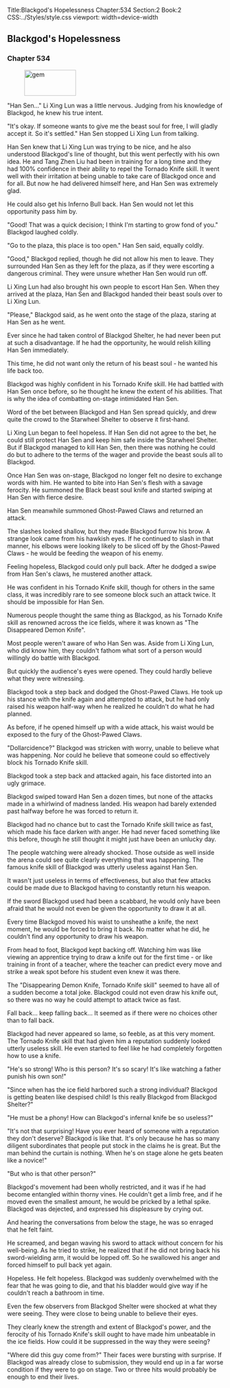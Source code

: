 Title:Blackgod's Hopelessness 
Chapter:534 
Section:2 
Book:2 
CSS:../Styles/style.css 
viewport: width=device-width
  
## Blackgod's Hopelessness
### Chapter 534 
<figure>
	<img src="../Images/gem.gif" alt="gem" id="gem" width="120" height="60" />
</figure>
  

  
  "Han Sen..." Li Xing Lun was a little nervous. Judging from his knowledge of Blackgod, he knew his true intent.

"It's okay. If someone wants to give me the beast soul for free, I will gladly accept it. So it's settled." Han Sen stopped Li Xing Lun from talking.

Han Sen knew that Li Xing Lun was trying to be nice, and he also understood Blackgod's line of thought, but this went perfectly with his own idea. He and Tang Zhen Liu had been in training for a long time and they had 100% confidence in their ability to repel the Tornado Knife skill. It went well with their irritation at being unable to take care of Blackgod once and for all. But now he had delivered himself here, and Han Sen was extremely glad.

He could also get his Inferno Bull back. Han Sen would not let this opportunity pass him by.

"Good! That was a quick decision; I think I'm starting to grow fond of you." Blackgod laughed coldly.

"Go to the plaza, this place is too open." Han Sen said, equally coldly.

"Good," Blackgod replied, though he did not allow his men to leave. They surrounded Han Sen as they left for the plaza, as if they were escorting a dangerous criminal. They were unsure whether Han Sen would run off.

Li Xing Lun had also brought his own people to escort Han Sen. When they arrived at the plaza, Han Sen and Blackgod handed their beast souls over to Li Xing Lun.

"Please," Blackgod said, as he went onto the stage of the plaza, staring at Han Sen as he went.

Ever since he had taken control of Blackgod Shelter, he had never been put at such a disadvantage. If he had the opportunity, he would relish killing Han Sen immediately.

This time, he did not want only the return of his beast soul - he wanted his life back too.

Blackgod was highly confident in his Tornado Knife skill. He had battled with Han Sen once before, so he thought he knew the extent of his abilities. That is why the idea of combatting on-stage intimidated Han Sen.

Word of the bet between Blackgod and Han Sen spread quickly, and drew quite the crowd to the Starwheel Shelter to observe it first-hand.

Li Xing Lun began to feel hopeless. If Han Sen did not agree to the bet, he could still protect Han Sen and keep him safe inside the Starwheel Shelter. But if Blackgod managed to kill Han Sen, then there was nothing he could do but to adhere to the terms of the wager and provide the beast souls all to Blackgod.

Once Han Sen was on-stage, Blackgod no longer felt no desire to exchange words with him. He wanted to bite into Han Sen's flesh with a savage ferocity. He summoned the Black beast soul knife and started swiping at Han Sen with fierce desire.

Han Sen meanwhile summoned Ghost-Pawed Claws and returned an attack.

The slashes looked shallow, but they made Blackgod furrow his brow. A strange look came from his hawkish eyes. If he continued to slash in that manner, his elbows were looking likely to be sliced off by the Ghost-Pawed Claws - he would be feeding the weapon of his enemy.

Feeling hopeless, Blackgod could only pull back. After he dodged a swipe from Han Sen's claws, he mustered another attack.

He was confident in his Tornado Knife skill, though for others in the same class, it was incredibly rare to see someone block such an attack twice. It should be impossible for Han Sen.

Numerous people thought the same thing as Blackgod, as his Tornado Knife skill as renowned across the ice fields, where it was known as "The Disappeared Demon Knife".

Most people weren't aware of who Han Sen was. Aside from Li Xing Lun, who did know him, they couldn't fathom what sort of a person would willingly do battle with Blackgod.

But quickly the audience's eyes were opened. They could hardly believe what they were witnessing.

Blackgod took a step back and dodged the Ghost-Pawed Claws. He took up his stance with the knife again and attempted to attack, but he had only raised his weapon half-way when he realized he couldn't do what he had planned.

As before, if he opened himself up with a wide attack, his waist would be exposed to the fury of the Ghost-Pawed Claws.

"Dollarcidence?" Blackgod was stricken with worry, unable to believe what was happening. Nor could he believe that someone could so effectively block his Tornado Knife skill.

Blackgod took a step back and attacked again, his face distorted into an ugly grimace.

Blackgod swiped toward Han Sen a dozen times, but none of the attacks made in a whirlwind of madness landed. His weapon had barely extended past halfway before he was forced to return it.

Blackgod had no chance but to cast the Tornado Knife skill twice as fast, which made his face darken with anger. He had never faced something like this before, though he still thought it might just have been an unlucky day.

The people watching were already shocked. Those outside as well inside the arena could see quite clearly everything that was happening. The famous knife skill of Blackgod was utterly useless against Han Sen.

It wasn't just useless in terms of effectiveness, but also that few attacks could be made due to Blackgod having to constantly return his weapon.

If the sword Blackgod used had been a scabbard, he would only have been afraid that he would not even be given the opportunity to draw it at all.

Every time Blackgod moved his waist to unsheathe a knife, the next moment, he would be forced to bring it back. No matter what he did, he couldn't find any opportunity to draw his weapon.

From head to foot, Blackgod kept backing off. Watching him was like viewing an apprentice trying to draw a knife out for the first time - or like training in front of a teacher, where the teacher can predict every move and strike a weak spot before his student even knew it was there.

The "Disappearing Demon Knife, Tornado Knife skill" seemed to have all of a sudden become a total joke. Blackgod could not even draw his knife out, so there was no way he could attempt to attack twice as fast.

Fall back... keep falling back... It seemed as if there were no choices other than to fall back.

Blackgod had never appeared so lame, so feeble, as at this very moment. The Tornado Knife skill that had given him a reputation suddenly looked utterly useless skill. He even started to feel like he had completely forgotten how to use a knife.

"He's so strong! Who is this person? It's so scary! It's like watching a father punish his own son!"

"Since when has the ice field harbored such a strong individual? Blackgod is getting beaten like despised child! Is this really Blackgod from Blackgod Shelter?"

"He must be a phony! How can Blackgod's infernal knife be so useless?"

"It's not that surprising! Have you ever heard of someone with a reputation they don't deserve? Blackgod is like that. It's only because he has so many diligent subordinates that people put stock in the claims he is great. But the man behind the curtain is nothing. When he's on stage alone he gets beaten like a novice!"

"But who is that other person?"

Blackgod's movement had been wholly restricted, and it was if he had become entangled within thorny vines. He couldn't get a limb free, and if he moved even the smallest amount, he would be pricked by a lethal spike. Blackgod was dejected, and expressed his displeasure by crying out.

And hearing the conversations from below the stage, he was so enraged that he felt faint.

He screamed, and began waving his sword to attack without concern for his well-being. As he tried to strike, he realized that if he did not bring back his sword-wielding arm, it would be lopped off. So he swallowed his anger and forced himself to pull back yet again.

Hopeless. He felt hopeless. Blackgod was suddenly overwhelmed with the fear that he was going to die, and that his bladder would give way if he couldn't reach a bathroom in time.

Even the few observers from Blackgod Shelter were shocked at what they were seeing. They were close to being unable to believe their eyes.

They clearly knew the strength and extent of Blackgod's power, and the ferocity of his Tornado Knife's skill ought to have made him unbeatable in the ice fields. How could it be suppressed in the way they were seeing?

"Where did this guy come from?" Their faces were bursting with surprise. If Blackgod was already close to submission, they would end up in a far worse condition if they were to go on stage. Two or three hits would probably be enough to end their lives.
